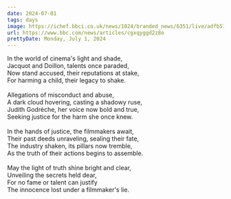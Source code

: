```yaml
---
date: 2024-07-01
tags: days
image: https://ichef.bbci.co.uk/news/1024/branded_news/6351/live/adfb51e0-378d-11ef-bdc5-41d7421c2adf.jpg
url: https://www.bbc.com/news/articles/cgxqyggd2z8o
prettyDate: Monday, July 1, 2024
---
```

In the world of cinema's light and shade,  <br>Jacquot and Doillon, talents once paraded,  <br>Now stand accused, their reputations at stake,  <br>For harming a child, their legacy to shake.  <br><br>Allegations of misconduct and abuse,  <br>A dark cloud hovering, casting a shadowy ruse,  <br>Judith Godrèche, her voice now bold and true,  <br>Seeking justice for the harm she once knew.  <br><br>In the hands of justice, the filmmakers await,  <br>Their past deeds unraveling, sealing their fate,  <br>The industry shaken, its pillars now tremble,  <br>As the truth of their actions begins to assemble.  <br><br>May the light of truth shine bright and clear,  <br>Unveiling the secrets held dear,  <br>For no fame or talent can justify  <br>The innocence lost under a filmmaker's lie.  